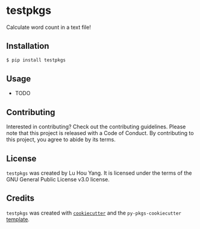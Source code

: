 # testpkgs

Calculate word count in a text file!

## Installation

```bash
$ pip install testpkgs
```

## Usage

- TODO

## Contributing

Interested in contributing? Check out the contributing guidelines. Please note that this project is released with a Code of Conduct. By contributing to this project, you agree to abide by its terms.

## License

`testpkgs` was created by Lu Hou Yang. It is licensed under the terms of the GNU General Public License v3.0 license.

## Credits

`testpkgs` was created with [`cookiecutter`](https://cookiecutter.readthedocs.io/en/latest/) and the `py-pkgs-cookiecutter` [template](https://github.com/py-pkgs/py-pkgs-cookiecutter).
